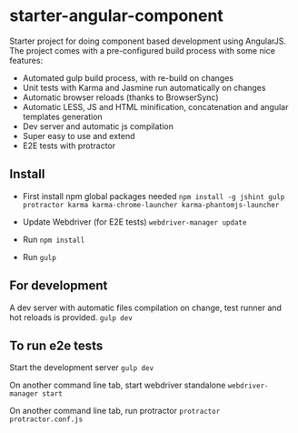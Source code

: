 # starter-angular-component
Starter project for doing component based development using AngularJS.
The project comes with a pre-configured build process with some nice features:

  - Automated gulp build process, with re-build on changes
  - Unit tests with Karma and Jasmine run automatically on changes
  - Automatic browser reloads (thanks to BrowserSync)
  - Automatic LESS, JS and HTML minification, concatenation and angular templates generation
  - Dev server and automatic js compilation
  - Super easy to use and extend
  - E2E tests with protractor

## Install
- First install npm global packages needed
``npm install -g jshint gulp protractor karma karma-chrome-launcher karma-phantomjs-launcher``

- Update Webdriver (for E2E tests)
``webdriver-manager update``

- Run `npm install`
- Run `gulp`

## For development
A dev server with automatic files compilation on change, test runner and hot reloads is provided.
``gulp dev``

## To run e2e tests
Start the development server
``gulp dev``

On another command line tab, start webdriver standalone
``webdriver-manager start``

On another command line tab, run protractor
``protractor protractor.conf.js``
